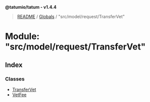 **@tatumio/tatum - v1.4.4**

> [README](../README.md) / [Globals](../globals.md) / "src/model/request/TransferVet"

# Module: "src/model/request/TransferVet"

## Index

### Classes

* [TransferVet](../classes/_src_model_request_transfervet_.transfervet.md)
* [VetFee](../classes/_src_model_request_transfervet_.vetfee.md)
